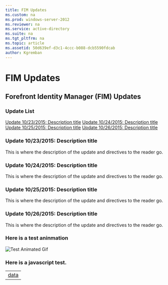 ```yaml
---
title: FIM Updates
ms.custom: na
ms.prod: windows-server-2012
ms.reviewer: na
ms.service: active-directory
ms.suite: na
ms.tgt_pltfrm: na
ms.topic: article
ms.assetid: 50d639ef-d3c1-4ccc-b088-dcb5590fdcab
author: Kgremban
---
```

# FIM Updates
## Forefront Identity Manager (FIM) Updates
### Update List
[Update 10/23/2015: Description title](#update-10/23/2015--description-title)
[Update 10/24/2015: Description title](#update-10/24/2015--description-title)
[Update 10/25/2015: Description title](#update-10/25/2015--description-title)
[Update 10/26/2015: Description title](#update-10/26/2015--description-title)

### Update 10/23/2015: Description title
This is where the description of the update and directives to the reader go.
### Update 10/24/2015: Description title
This is where the description of the update and directives to the reader go.
### Update 10/25/2015: Description title
This is where the description of the update and directives to the reader go.
### Update 10/26/2015: Description title
This is where the description of the update and directives to the reader go.
### Here is a test aninmation
![Test Animated Gif](/Image/Test-Animated-Gif.gif)

### Here is a javascript test.
<table>
	<tr>
		<td><a href="javascript:alert('hi');">data</a></td>
	</tr>
</table>
